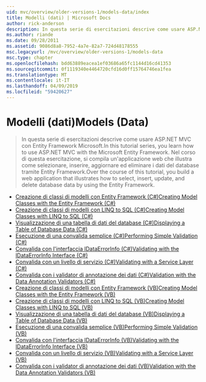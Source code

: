 ```yaml
---
uid: mvc/overview/older-versions-1/models-data/index
title: Modelli (dati) | Microsoft Docs
author: rick-anderson
description: In questa serie di esercitazioni descrive come usare ASP.NET MVC con Entity Framework Microsoft. Nel corso di questa esercitazione, si compila un'applicazione web...
ms.author: riande
ms.date: 09/28/2011
ms.assetid: 9086d8a8-7952-4a7e-82a7-724d48178555
msc.legacyurl: /mvc/overview/older-versions-1/models-data
msc.type: chapter
ms.openlocfilehash: bdd63889eacea1ef03686a65fc1144d16cd41353
ms.sourcegitcommit: 0f1119340e4464720cfd16d0ff15764746ea1fea
ms.translationtype: MT
ms.contentlocale: it-IT
ms.lasthandoff: 04/09/2019
ms.locfileid: "59420627"
---
```

# <a name="models-data"></a><span data-ttu-id="54663-104">Modelli (dati)</span><span class="sxs-lookup"><span data-stu-id="54663-104">Models (Data)</span></span>

> <span data-ttu-id="54663-105">In questa serie di esercitazioni descrive come usare ASP.NET MVC con Entity Framework Microsoft.</span><span class="sxs-lookup"><span data-stu-id="54663-105">In this tutorial series, you learn how to use ASP.NET MVC with the Microsoft Entity Framework.</span></span> <span data-ttu-id="54663-106">Nel corso di questa esercitazione, si compila un'applicazione web che illustra come selezionare, inserire, aggiornare ed eliminare i dati del database tramite Entity Framework.</span><span class="sxs-lookup"><span data-stu-id="54663-106">Over the course of this tutorial, you build a web application that illustrates how to select, insert, update, and delete database data by using the Entity Framework.</span></span>


- [<span data-ttu-id="54663-107">Creazione di classi di modelli con Entity Framework (C#)</span><span class="sxs-lookup"><span data-stu-id="54663-107">Creating Model Classes with the Entity Framework (C#)</span></span>](creating-model-classes-with-the-entity-framework-cs.md)
- [<span data-ttu-id="54663-108">Creazione di classi di modelli con LINQ to SQL (C#)</span><span class="sxs-lookup"><span data-stu-id="54663-108">Creating Model Classes with LINQ to SQL (C#)</span></span>](creating-model-classes-with-linq-to-sql-cs.md)
- [<span data-ttu-id="54663-109">Visualizzazione di una tabella di dati del database (C#)</span><span class="sxs-lookup"><span data-stu-id="54663-109">Displaying a Table of Database Data (C#)</span></span>](displaying-a-table-of-database-data-cs.md)
- [<span data-ttu-id="54663-110">Esecuzione di una convalida semplice (C#)</span><span class="sxs-lookup"><span data-stu-id="54663-110">Performing Simple Validation (C#)</span></span>](performing-simple-validation-cs.md)
- [<span data-ttu-id="54663-111">Convalida con l'interfaccia IDataErrorInfo (C#)</span><span class="sxs-lookup"><span data-stu-id="54663-111">Validating with the IDataErrorInfo Interface (C#)</span></span>](validating-with-the-idataerrorinfo-interface-cs.md)
- [<span data-ttu-id="54663-112">Convalida con un livello di servizio (C#)</span><span class="sxs-lookup"><span data-stu-id="54663-112">Validating with a Service Layer (C#)</span></span>](validating-with-a-service-layer-cs.md)
- [<span data-ttu-id="54663-113">Convalida con i validator di annotazione dei dati (C#)</span><span class="sxs-lookup"><span data-stu-id="54663-113">Validation with the Data Annotation Validators (C#)</span></span>](validation-with-the-data-annotation-validators-cs.md)
- [<span data-ttu-id="54663-114">Creazione di classi di modelli con Entity Framework (VB)</span><span class="sxs-lookup"><span data-stu-id="54663-114">Creating Model Classes with the Entity Framework (VB)</span></span>](creating-model-classes-with-the-entity-framework-vb.md)
- [<span data-ttu-id="54663-115">Creazione di classi di modelli con LINQ to SQL (VB)</span><span class="sxs-lookup"><span data-stu-id="54663-115">Creating Model Classes with LINQ to SQL (VB)</span></span>](creating-model-classes-with-linq-to-sql-vb.md)
- [<span data-ttu-id="54663-116">Visualizzazione di una tabella di dati del database (VB)</span><span class="sxs-lookup"><span data-stu-id="54663-116">Displaying a Table of Database Data (VB)</span></span>](displaying-a-table-of-database-data-vb.md)
- [<span data-ttu-id="54663-117">Esecuzione di una convalida semplice (VB)</span><span class="sxs-lookup"><span data-stu-id="54663-117">Performing Simple Validation (VB)</span></span>](performing-simple-validation-vb.md)
- [<span data-ttu-id="54663-118">Convalida con l'interfaccia IDataErrorInfo (VB)</span><span class="sxs-lookup"><span data-stu-id="54663-118">Validating with the IDataErrorInfo Interface (VB)</span></span>](validating-with-the-idataerrorinfo-interface-vb.md)
- [<span data-ttu-id="54663-119">Convalida con un livello di servizio (VB)</span><span class="sxs-lookup"><span data-stu-id="54663-119">Validating with a Service Layer (VB)</span></span>](validating-with-a-service-layer-vb.md)
- [<span data-ttu-id="54663-120">Convalida con i validator di annotazione dei dati (VB)</span><span class="sxs-lookup"><span data-stu-id="54663-120">Validation with the Data Annotation Validators (VB)</span></span>](validation-with-the-data-annotation-validators-vb.md)

